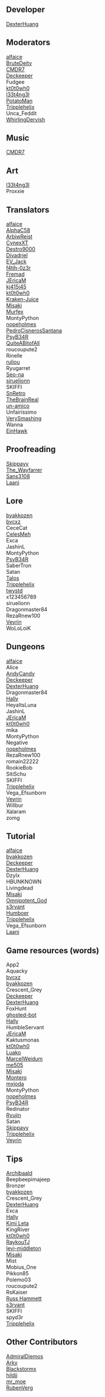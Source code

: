 ## Developer
[DexterHuang](https://github.com/DexterHuang)  

## Moderators
[alfaice](https://github.com/alfaice)  
[BruteDeity](https://github.com/BruteDeity)  
[CMDR7](https://github.com/cmdr7)  
[Deckeeper](https://github.com/deckeeper)  
Fudgee  
[kt0t0wh0](https://github.com/kt0t0Sudd3n)  
[l33t4ng3l](https://github.com/l33t4ng3l)  
[PotatoMan](https://github.com/PotatoMan145)  
[Tripplehelix](https://github.com/tripplehelix)  
Unca_Feddit  
[WhirlingDervish](https://github.com/NickN5)  

## Music
[CMDR7](https://github.com/cmdr7)  

## Art
[l33t4ng3l](https://github.com/l33t4ng3l)  
Proxxie

## Translators
[alfaice](https://github.com/alfaice)  
[AlphaC58](https://github.com/AlphaC58)  
[ArbiwReist](https://github.com/Meawresion)  
[CynexXT](https://github.com/CynexXT)  
[Destro9000](https://github.com/Destro9000)  
[Divadriel](https://github.com/Divadriel)  
[EV_Jack](https://github.com/EvJack)  
[f4tih-0z3r](https://github.com/f4tih-0z3r)  
[Fremad](https://github.com/Fremadico)  
[JEricaM](https://github.com/JEricaM)  
[kj415j45](https://github.com/kj415j45)  
[kt0t0wh0](https://github.com/kt0t0Sudd3n)  
[Kraken-Juice](https://github.com/Kraken-Juice)  
[Misaki](https://github.com/Misaki290)  
[Murfex](https://github.com/Murfex)  
MontyPython   
[nopeholmes](https://github.com/nopeholmes)  
[PedroCisnerosSantana](https://github.com/PedroCisnerosSantana)  
[PsyB34R](https://www.instagram.com/psybearr)  
[QuiteABitofAll](https://github.com/QuiteaBitofAll)  
roucoupute2  
Rinelle   
[ruliou](https://github.com/ruliou)  
Ryugarret  
[Seo-na](https://github.com/Seo-na)  
[siruelionn](https://github.com/siruelionn)  
SKIFFI  
[SnRetro](https://github.com/SnRetro)  
[TheBrainReal](https://github.com/lucasknook)     
[un-amico](https://github.com/un-amico)  
Unfairissimo  
[VerySmashing](https://github.com/VerySmashing)  
Wanna  
[EinHawk](https://github.com/MrNandang)  

## Proofreading
[Skippayy](https://github.com/skippayyyy)  
[The_Wayfarrer](https://github.com/epixinvites)  
[Sans3108](https://github.com/sans3108)  
[Laani](https://github.com/Laani)

## Lore
[byakkozen](https://github.com/byakkozen)  
[bvcxz](https://github.com/bvcxz-cybercode)  
CeceCat  
[CelesMeh](https://www.instagram.com/celesmeh)  
Exca  
JashinL  
MontyPython  
[PsyB34R](https://www.instagram.com/psybearr)  
SaberTron  
Satan  
[Talos](https://silvercrowstation.wordpress.com/)  
[Tripplehelix](https://github.com/tripplehelix)  
[twystd](https://github.com/twystd)  
x123456789  
siruelionn  
Dragonmaster84  
RezaRnew100  
[Veyrin](https://github.com/darkrevelations)  
WoLoLoiK  

## Dungeons
[alfaice](https://github.com/alfaice)  
Alice  
[AndyCandy](https://github.com/andycandy-de)  
[Deckeeper](https://github.com/deckeeper)  
[DexterHuang](https://github.com/DexterHuang)  
Dragonmaster84  
[Hally](https://twitter.com/g_hally1996)  
HeyaItsLuna  
JashinL  
[JEricaM](https://github.com/JEricaM)  
[kt0t0wh0](https://github.com/kt0t0Sudd3n)  
mika  
MontyPython  
Negative  
[nopeholmes](https://github.com/nopeholmes)   
RezaRnew100  
romain22222  
RookieBob  
SitiSchu  
SKIFFI  
[Tripplehelix](https://github.com/tripplehelix)  
Vega_Efsunborn  
[Veyrin](https://github.com/darkrevelations)  
Willbur  
Xalaram  
zomg  

## Tutorial
[alfaice](https://github.com/alfaice)  
[byakkozen](https://github.com/byakkozen)   
[Deckeeper](https://github.com/deckeeper)  
[DexterHuang](https://github.com/DexterHuang)  
Dzylx  
HBUNKNOWN  
Livingdead  
[Misaki](https://github.com/Misaki290)  
[Omnipotent_God](https://github.com/Omnipotent-God)  
[s3rvant](https://github.com/s3rvant)  
[Humboer](https://github.com/stphnhng)  
[Tripplehelix](https://github.com/tripplehelix)  
Vega_Efsunborn  
[Laani](https://github.com/Laani)  

## Game resources (words)
App2  
Aquacky  
[bvcxz](https://github.com/bvcxz-cybercode)  
[byakkozen](https://github.com/byakkozen)   
Crescent_Grey  
[Deckeeper](https://github.com/deckeeper)  
[DexterHuang](https://github.com/DexterHuang)  
FoxHunt  
[ghosted-bot](https://github.com/ghosted-bot)  
[Hally](https://twitter.com/g_hally1996)  
HumbleServant  
[JEricaM](https://github.com/JEricaM)  
Kaktusmonas  
[kt0t0wh0](https://github.com/kt0t0Sudd3n)  
[Luako](https://github.com/luako)  
[MarcelWeidum](https://github.com/MarcelWeidum)  
[me505](https://github.com/me505)  
[Misaki](https://github.com/Misaki290)  
[Montero](https://github.com/CCOLucille2)  
[mxjoda](https://twitter.com/mxjoda)  
MontyPython   
[nopeholmes](https://github.com/nopeholmes)  
[PsyB34R](https://www.instagram.com/psybearr)  
Redinator  
[Ryujin](https://github.com/Ryujin-cybercode)  
Satan  
[Skippayy](https://github.com/skippayyyy)  
[Tripplehelix](https://github.com/tripplehelix)  
[Veyrin](https://github.com/darkrevelations)  

## Tips
[Archibaald](https://github.com/Archibaald-dev)  
Beepbeepimajeep  
Bronzer  
[byakkozen](https://github.com/byakkozen)  
Crescent_Grey  
[DexterHuang](https://github.com/DexterHuang)  
Exca  
[Hally](https://twitter.com/g_hally1996)  
[Kimi Leta](https://github.com/kimileta)  
KingRiver  
[kt0t0wh0](https://github.com/kt0t0Sudd3n)  
[RaykouTJ](https://github.com/HoneySyrup)  
[levi-middleton](https://github.com/levi-middleton)   
[Misaki](https://github.com/Misaki290)  
Mist  
Mobius_One  
Pikkon85  
Polemo03  
roucoupute2  
RsKaiser  
[Russ Hammett](https://github.com/Kritner)  
[s3rvant](https://github.com/s3rvant)  
SKIFFI  
spyd3r  
[Tripplehelix](https://github.com/tripplehelix)  

## Other Contributors
[AdmiralDiemos](https://github.com/danofsatx)  
[Arky](https://www.instagram.com/andreiarky)  
[Blackstormx](https://github.com/blackstormx)  
[hildjj](https://github.com/hildjj)  
[mr_moe](https://github.com/donburks)  
[RubenVerg](https://github.com/rubenverg)  
